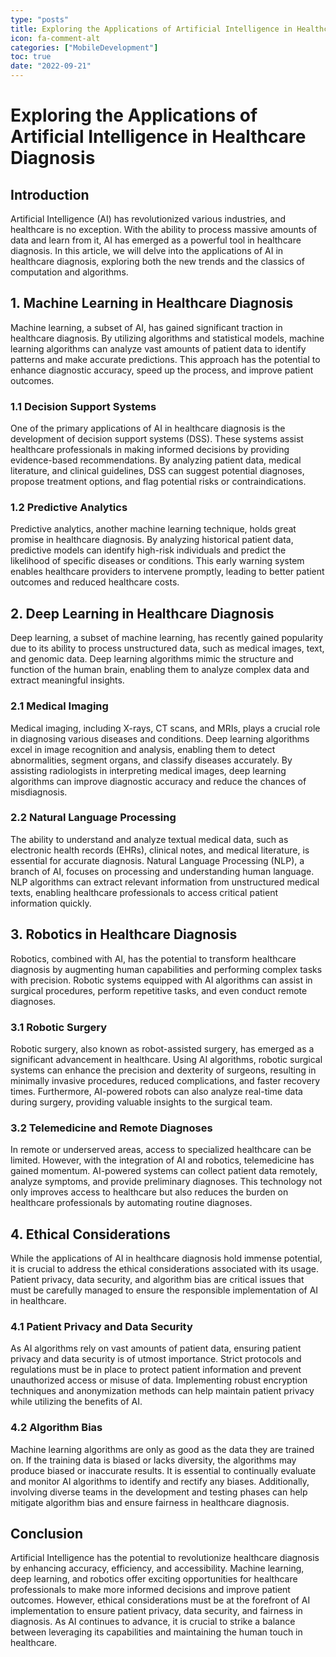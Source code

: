 ```yaml
---
type: "posts"
title: Exploring the Applications of Artificial Intelligence in Healthcare Diagnosis
icon: fa-comment-alt
categories: ["MobileDevelopment"]
toc: true
date: "2022-09-21"
---
```




# Exploring the Applications of Artificial Intelligence in Healthcare Diagnosis

## Introduction

Artificial Intelligence (AI) has revolutionized various industries, and healthcare is no exception. With the ability to process massive amounts of data and learn from it, AI has emerged as a powerful tool in healthcare diagnosis. In this article, we will delve into the applications of AI in healthcare diagnosis, exploring both the new trends and the classics of computation and algorithms.

## 1. Machine Learning in Healthcare Diagnosis

Machine learning, a subset of AI, has gained significant traction in healthcare diagnosis. By utilizing algorithms and statistical models, machine learning algorithms can analyze vast amounts of patient data to identify patterns and make accurate predictions. This approach has the potential to enhance diagnostic accuracy, speed up the process, and improve patient outcomes.

### 1.1 Decision Support Systems

One of the primary applications of AI in healthcare diagnosis is the development of decision support systems (DSS). These systems assist healthcare professionals in making informed decisions by providing evidence-based recommendations. By analyzing patient data, medical literature, and clinical guidelines, DSS can suggest potential diagnoses, propose treatment options, and flag potential risks or contraindications.

### 1.2 Predictive Analytics

Predictive analytics, another machine learning technique, holds great promise in healthcare diagnosis. By analyzing historical patient data, predictive models can identify high-risk individuals and predict the likelihood of specific diseases or conditions. This early warning system enables healthcare providers to intervene promptly, leading to better patient outcomes and reduced healthcare costs.

## 2. Deep Learning in Healthcare Diagnosis

Deep learning, a subset of machine learning, has recently gained popularity due to its ability to process unstructured data, such as medical images, text, and genomic data. Deep learning algorithms mimic the structure and function of the human brain, enabling them to analyze complex data and extract meaningful insights.

### 2.1 Medical Imaging

Medical imaging, including X-rays, CT scans, and MRIs, plays a crucial role in diagnosing various diseases and conditions. Deep learning algorithms excel in image recognition and analysis, enabling them to detect abnormalities, segment organs, and classify diseases accurately. By assisting radiologists in interpreting medical images, deep learning algorithms can improve diagnostic accuracy and reduce the chances of misdiagnosis.

### 2.2 Natural Language Processing

The ability to understand and analyze textual medical data, such as electronic health records (EHRs), clinical notes, and medical literature, is essential for accurate diagnosis. Natural Language Processing (NLP), a branch of AI, focuses on processing and understanding human language. NLP algorithms can extract relevant information from unstructured medical texts, enabling healthcare professionals to access critical patient information quickly.

## 3. Robotics in Healthcare Diagnosis

Robotics, combined with AI, has the potential to transform healthcare diagnosis by augmenting human capabilities and performing complex tasks with precision. Robotic systems equipped with AI algorithms can assist in surgical procedures, perform repetitive tasks, and even conduct remote diagnoses.

### 3.1 Robotic Surgery

Robotic surgery, also known as robot-assisted surgery, has emerged as a significant advancement in healthcare. Using AI algorithms, robotic surgical systems can enhance the precision and dexterity of surgeons, resulting in minimally invasive procedures, reduced complications, and faster recovery times. Furthermore, AI-powered robots can also analyze real-time data during surgery, providing valuable insights to the surgical team.

### 3.2 Telemedicine and Remote Diagnoses

In remote or underserved areas, access to specialized healthcare can be limited. However, with the integration of AI and robotics, telemedicine has gained momentum. AI-powered systems can collect patient data remotely, analyze symptoms, and provide preliminary diagnoses. This technology not only improves access to healthcare but also reduces the burden on healthcare professionals by automating routine diagnoses.

## 4. Ethical Considerations

While the applications of AI in healthcare diagnosis hold immense potential, it is crucial to address the ethical considerations associated with its usage. Patient privacy, data security, and algorithm bias are critical issues that must be carefully managed to ensure the responsible implementation of AI in healthcare.

### 4.1 Patient Privacy and Data Security

As AI algorithms rely on vast amounts of patient data, ensuring patient privacy and data security is of utmost importance. Strict protocols and regulations must be in place to protect patient information and prevent unauthorized access or misuse of data. Implementing robust encryption techniques and anonymization methods can help maintain patient privacy while utilizing the benefits of AI.

### 4.2 Algorithm Bias

Machine learning algorithms are only as good as the data they are trained on. If the training data is biased or lacks diversity, the algorithms may produce biased or inaccurate results. It is essential to continually evaluate and monitor AI algorithms to identify and rectify any biases. Additionally, involving diverse teams in the development and testing phases can help mitigate algorithm bias and ensure fairness in healthcare diagnosis.

## Conclusion

Artificial Intelligence has the potential to revolutionize healthcare diagnosis by enhancing accuracy, efficiency, and accessibility. Machine learning, deep learning, and robotics offer exciting opportunities for healthcare professionals to make more informed decisions and improve patient outcomes. However, ethical considerations must be at the forefront of AI implementation to ensure patient privacy, data security, and fairness in diagnosis. As AI continues to advance, it is crucial to strike a balance between leveraging its capabilities and maintaining the human touch in healthcare.